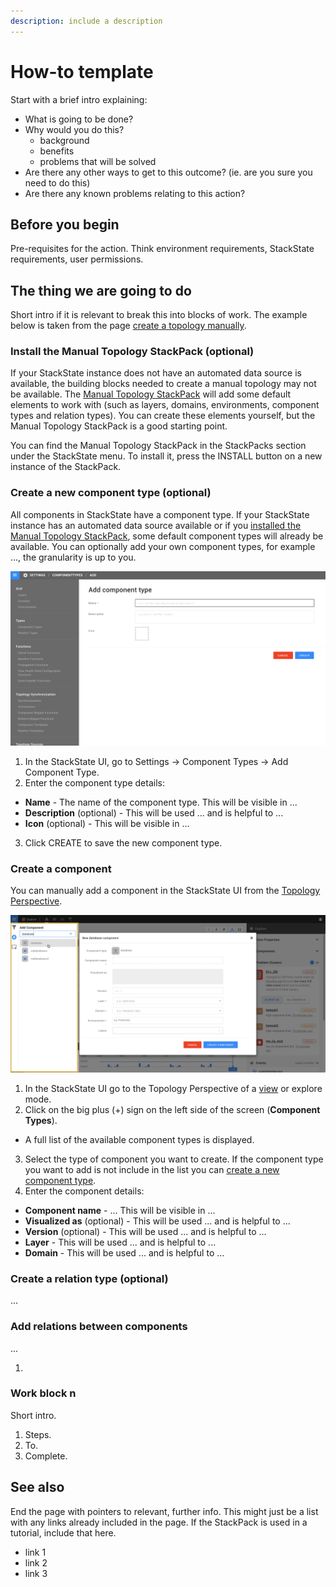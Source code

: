 ```yaml
---
description: include a description
---
```


# How-to template

Start with a brief intro explaining:
- What is going to be done?
- Why would you do this?
  - background
  - benefits
  - problems that will be solved
- Are there any other ways to get to this outcome? (ie. are you sure you need to do this)
- Are there any known problems relating to this action?

## Before you begin

Pre-requisites for the action. Think environment requirements, StackState requirements, user permissions.

## The thing we are going to do

Short intro if it is relevant to break this into blocks of work. The example below is taken from the page [create a topology manually](/configure/how_to_create_manual_topology.md).

### Install the Manual Topology StackPack (optional)

If your StackState instance does not have an automated data source is available, the building blocks needed to create a manual topology may not be available. The [Manual Topology StackPack](/stackpacks/integrations/manualtopo.md) will add some default elements to work with (such as layers, domains, environments, component types and relation types). You can create these elements yourself, but the Manual Topology StackPack is a good starting point.

You can find the Manual Topology StackPack in the StackPacks section under the StackState menu. To install it, press the INSTALL button on a new instance of the StackPack.

### Create a new component type (optional)

All components in StackState have a component type. If your StackState instance has an automated data source available or if you [installed the Manual Topology StackPack](#install-the-manual-topology-stackpack-optional), some default component types will already be available. You can optionally add your own component types, for example ..., the granularity is up to you.

![Add component type screen](../.gitbook/assets/add_comp_type.png)

1. In the StackState UI, go to Settings -> Component Types -> Add Component Type.
2. Enter the component type details:
  - **Name** - The name of the component type. This will be visible in ...
  - **Description** (optional) - This will be used ... and is helpful to ...
  - **Icon** (optional) - This will be visible in ...
3. Click CREATE to save the new component type.

### Create a component

You can manually add a component in the StackState UI from the [Topology Perspective](/use/perspectives/topology-perspective.md).

![Add new component](../.gitbook/assets/new_component.png)

1. In the StackState UI go to the Topology Perspective of a [view](/use/views.md) or explore mode.
2. Click on the big plus (+) sign on the left side of the screen (**Component Types**).
  - A full list of the available component types is displayed.
3. Select the type of component you want to create. If the component type you want to add is not include in the list you can [create a new component type](#create-a-component-type-optional).
4. Enter the component details:
  - **Component name** - ...  This will be visible in ...
  - **Visualized as** (optional) - This will be used ... and is helpful to ...
  - **Version** (optional) - This will be used ... and is helpful to ...
  - **Layer** - This will be used ... and is helpful to ...
  - **Domain** - This will be used ... and is helpful to ...

### Create a relation type (optional)

...

### Add relations between components

...

1.

### Work block n

Short intro.

1. Steps.
2. To.
3. Complete.



## See also

End the page with pointers to relevant, further info. This might just be a list with any links already included in the page. If the StackPack is used in a tutorial, include that here.

- link 1
- link 2
- link 3
